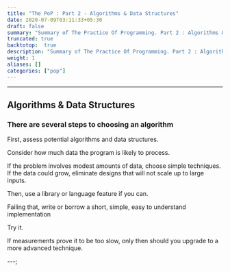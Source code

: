 ```yaml
---
title: "The PoP : Part 2 - Algorithms & Data Structures"
date: 2020-07-09T03:11:33+05:30
draft: false
summary: "Summary of The Practice Of Programming. Part 2 : Algorithms & Data Structures"
truncated: true
backtotop:  true
description: "Summary of The Practice Of Programming. Part 2 : Algorithms & Data Structures"
weight: 1
aliases: []
categories: ["pop"]
---
```

---

## Algorithms & Data Structures

### There are several steps to choosing an algorithm

First, assess potential algorithms and data structures.

Consider how much data the program is likely to process.

If the problem involves modest amounts of data, choose simple techniques.
If the data could grow, eliminate designs that will not scale up to large inputs.

Then, use a library or language feature if you can.

Failing that, write or borrow a short, simple, easy to understand implementation

Try it.

If measurements prove it to be too slow, only then should you upgrade to a more advanced technique.

---;
